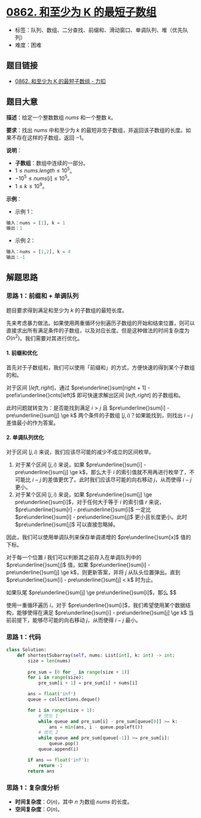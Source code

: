 # [0862. 和至少为 K 的最短子数组](https://leetcode.cn/problems/shortest-subarray-with-sum-at-least-k/)

- 标签：队列、数组、二分查找、前缀和、滑动窗口、单调队列、堆（优先队列）
- 难度：困难

## 题目链接

- [0862. 和至少为 K 的最短子数组 - 力扣](https://leetcode.cn/problems/shortest-subarray-with-sum-at-least-k/)

## 题目大意

**描述**：给定一个整数数组 $nums$ 和一个整数 $k$。

**要求**：找出 $nums$ 中和至少为 $k$ 的最短非空子数组，并返回该子数组的长度。如果不存在这样的子数组，返回 $-1$。

**说明**：

- **子数组**：数组中连续的一部分。
- $1 \le nums.length \le 10^5$。
- $-10^5 \le nums[i] \le 10^5$。
- $1 \le k \le 10^9$。

**示例**：

- 示例 1：

```python
输入：nums = [1], k = 1
输出：1
```

- 示例 2：

```python
输入：nums = [1,2], k = 4
输出：-1
```

## 解题思路

### 思路 1：前缀和 + 单调队列

题目要求得到满足和至少为 $k$ 的子数组的最短长度。

先来考虑暴力做法。如果使用两重循环分别遍历子数组的开始和结束位置，则可以直接求出所有满足条件的子数组，以及对应长度。但是这种做法的时间复杂度为 $O(n^2)$。我们需要对其进行优化。

#### 1. 前缀和优化

首先对于子数组和，我们可以使用「前缀和」的方式，方便快速的得到某个子数组的和。

对于区间 $[left, right]$，通过 $pre\underline{}sum[right + 1] - prefix\underline{}cnts[left]$  即可快速求解出区间 $[left, right]$ 的子数组和。

此时问题就转变为：是否能找到满足 $i > j$ 且 $pre\underline{}sum[i] - pre\underline{}sum[j] \ge k$ 两个条件的子数组 $[j, i)$？如果能找到，则找出 $i - j$ 差值最小的作为答案。

#### 2. 单调队列优化

对于区间 $[j, i)$ 来说，我们应该尽可能的减少不成立的区间枚举。

1. 对于某个区间 $[j, i)$ 来说，如果 $pre\underline{}sum[i] - pre\underline{}sum[j] \ge k$，那么大于 $i$ 的索引值就不用再进行枚举了，不可能比 $i - j$ 的差值更优了。此时我们应该尽可能的向右移动 $j$，从而使得 $i - j$ 更小。
2. 对于某个区间 $[j, i)$ 来说，如果 $pre\underline{}sum[j] \ge pre\underline{}sum[i]$，对于任何大于等于 $i$ 的索引值 $r$ 来说，$pre\underline{}sum[r] - pre\underline{}sum[i]$ 一定比 $pre\underline{}sum[i] - pre\underline{}sum[j]$ 更小且长度更小。此时 $pre\underline{}sum[j]$ 可以直接忽略掉。

因此，我们可以使用单调队列来保存单调递增的 $pre\underline{}sum[x]$  值的下标。

对于每一个位置 $i$ 我们可以判断其之前存入在单调队列中的 $pre\underline{}sum[j]$ 值，如果 $pre\underline{}sum[i] - pre\underline{}sum[j] \ge k$，则更新答案，并将 $j$ 从队头位置弹出。直到 $pre\underline{}sum[i] - pre\underline{}sum[j] < k$ 时为止。

如果队尾 $pre\underline{}sum[j] \ge pre\underline{}sum[i]$，那么 $$

使用一重循环遍历 $i$，对于 $pre\underline{}sum[i]$，我们希望使用某个数据结构，能够使得在满足 $pre\underline{}sum[i] - pre\underline{}sum[j] \ge k$ 当前前提下，能够尽可能的向右移动 $j$，从而使得 $i - j$ 最小。

### 思路 1：代码

```Python
class Solution:
    def shortestSubarray(self, nums: List[int], k: int) -> int:
        size = len(nums)
        
        pre_sum = [0 for _ in range(size + 1)]
        for i in range(size):
            pre_sum[i + 1] = pre_sum[i] + nums[i]

        ans = float('inf')
        queue = collections.deque()

        for i in range(size + 1):
            # 优化 1
            while queue and pre_sum[i] - pre_sum[queue[0]] >= k:
                ans = min(ans, i - queue.popleft())
            # 优化 2
            while queue and pre_sum[queue[-1]] >= pre_sum[i]:
                queue.pop()
            queue.append(i)

        if ans == float('inf'):
            return -1
        return ans
```

### 思路 1：复杂度分析

- **时间复杂度**：$O(n)$，其中 $n$ 为数组 $nums$ 的长度。
- **空间复杂度**：$O(n)$。

